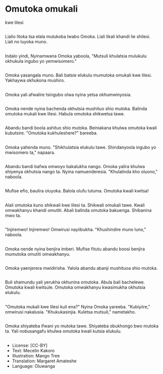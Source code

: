 # Omutoka omukali
kwe lilesi

##
Lialio litoka tsa elala
mulukoba lwabo
Omoka.
Liali likali khandi lie
shilesi.
Liali no luyoka muno.


##
Indalo yindi,
Nyinamwana Omoka
yaboola, "Mutsuli
khulatsia mulukulu
okhukula ingubo yo
yemwisomero."


##
Omoka yasangala
muno.
Bali batsie elukulu
mumutoka omukali kwe
lilesi.
Yakhaywa okhukona
mushiro.


##
Omoka yali afwalire
tsingubo olwa nyina
yetsa okhumwinyosia.


##
Omoka nende nyina
bachenda okhutsia
mushituo shio mutoka.
Balinda omutoka mukali
kwe lilesi.
Habula omutoka
shikwetsa tawe.


##
Abandu bandi boola
ashituo shio mutoka.
Beiniakana khulwa
omutoka kwali
kubutsire.
"Omutoka
kukhuleshere?"
bareeba.


##
Omoka yahenda muno.
"Shikhulatsia elukulu
tawe. Shindanyoola
ingubo yo mwisomero
ta," napaara.


##
Abandu bandi bafwa
omwoyo bakalukha
nango.
Omoka yalira khulwa
shiyenya okhutsia
nango ta.
Nyina namuenderesia.
"Khulalinda kho
oluono," naboola.


##
Mufise efio, baulira
oluyoka.
Balola olufu lutuma.
Omutoka kwali kwitsa!


##
Alali omutoka kuno
shikwali kwe lilesi ta.
Shikwali omukali tawe.
Kwali omwakhanyu
khandi omutiti.
Abali balinda omutoka
bakuenga.
Shibanina mwo ta.


##
"Injiremwo! Injiremwo!
Omwirusi nayiibukha.
"Khushindire muno
luno," naboola.


##
Omoka nende nyina
benjira imberi.
Mufise fitutu abandu
boosi benjira mumutoka
omutiti omwakhanyu.


##
Omoka yaenjerera
mwidirisha.
Yalola abandu abanji
mushituoa shio mutoka.


##
Buli shamundu yali
yerukha okhunina
omutoka.
Abula bali bachelewe.
Omutoka kwali
kwitsule.
Omutoka omwakhanyu
kwasimukha okhutsia
elukulu.


##
"Omutoka mukali kwe
lilesi kuli ena?" Nyina
Omoka yareeba.
"Kubiyiire," omwirusi
nakalusia.
"Khukukasinjia. Kuletsa
mutsuli," nametakho.


##
Omoka shiyateba ifwani
yo mutoka tawe.
Shiyateba obukhongo
bwo mutoka ta.
Yali nobusangafu
khulwa omutoka kwali
kutsia elukulu.


##
* License: [CC-BY]
* Text: Mecelin Kakoro
* Illustration: Mango Tree
* Translation: Margaret Amateshe
* Language: Oluwanga
